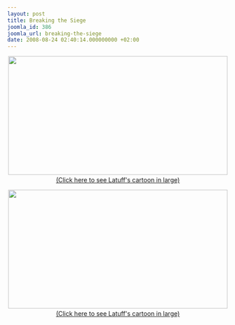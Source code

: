 ```yaml
---
layout: post
title: Breaking the Siege
joomla_id: 386
joomla_url: breaking-the-siege
date: 2008-08-24 02:40:14.000000000 +02:00
---
```

<p align="center"><img height="270" src="http://www.freegaza.org/uploads/august2008/latuffsmall.gif" width="500" border="0" /><a href="http://www.freegaza.org/uploads/august2008/rights_advocates_defy_israeli_blockade_of_gaza.gif" target="_blank"><br />(Click here to see Latuff's cartoon in large)</a></p><p align="center"><img height="270" src="http://www.freegaza.org/uploads/august2008/latuffsmall.gif" width="500" border="0" /><a href="http://www.freegaza.org/uploads/august2008/rights_advocates_defy_israeli_blockade_of_gaza.gif" target="_blank"><br />(Click here to see Latuff's cartoon in large)</a></p><p><a href="http://www.freegaza.org/uploads/august2008/rights_advocates_defy_israeli_blockade_of_gaza.gif" target="_blank" /></p><p><a href=""></a></p>
